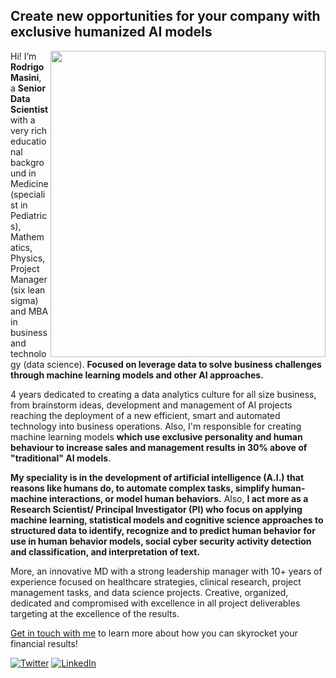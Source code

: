 ## Create new opportunities for your company with exclusive humanized AI models


<img align='right' src="https://www.cumanagement.com/sites/default/files/2018-09/AI-human-heads.jpg" width="440" height="490">


Hi! I’m **Rodrigo Masini**, a **Senior Data Scientist** with a very rich educational background in Medicine (specialist in Pediatrics),
Mathematics, Physics, Project Manager (six lean sigma) and MBA in business and technology (data
science).
**Focused on leverage data to solve business challenges through machine learning models and other AI
approaches.**

4 years dedicated to creating a data analytics culture for all size business, from brainstorm
ideas, development and management of AI projects reaching the deployment of a new efficient, smart and
automated technology into business operations. Also, I'm responsible for creating machine learning models
**which use exclusive personality and human behaviour to increase sales and management results in 30% above of "traditional" AI models**.

**My speciality is in the development of artificial intelligence (A.I.) that reasons like humans do, to automate complex tasks, simplify human-machine interactions, or model human behaviors.** Also, **I act more as a Research Scientist/ Principal Investigator (PI) who focus on applying machine learning, statistical models and cognitive science approaches to structured data to identify, recognize and to predict human behavior for use in human behavior models, social cyber security activity detection and classification, and interpretation of text.**

More, an innovative MD with a strong leadership manager with 10+ years of experience focused on
healthcare strategies, clinical research, project management tasks, and data science projects.
Creative, organized, dedicated and compromised with excellence in all project deliverables targeting at
the excellence of the results.


[Get in touch with me](mailto:rmasiniexpert@gmail.com) to learn more about how you can skyrocket your financial results!


<a href="https://twitter.com/rodrigo_masini"><img src="https://img.shields.io/twitter/follow/TerryTangYuan?label=Twitter&style=social" alt="Twitter"></a>
	<a href="https://www.linkedin.com/in/rmasiniexpert"><img src="https://img.shields.io/badge/LinkedIn--_.svg?style=social&logo=linkedin" alt="LinkedIn"></a>

